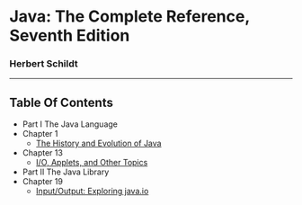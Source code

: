 # Java: The Complete Reference, Seventh Edition
### Herbert Schildt
---

## Table Of Contents
- Part I The Java Language
 - Chapter 1
   - [The History and Evolution of Java](https://github.com/mdmuradhossain/Java-The-Complete-Reference-Seventh-Edition-By-Herbert-Schildt/tree/master/src/io/murad/part/one/chapter/one/README.md)
 - Chapter 13
   - [I/O, Applets, and Other Topics](https://github.com/mdmuradhossain/Java-The-Complete-Reference-Seventh-Edition-By-Herbert-Schildt/tree/master/src/io/murad/part/one/chapter/thirteen/README.md)
- Part II The Java Library
 - Chapter 19
   - [Input/Output: Exploring java.io](https://github.com/mdmuradhossain/Java-The-Complete-Reference-Seventh-Edition-By-Herbert-Schildt/tree/master/src/io/murad/part/two/chapter/nineteen/README.md)